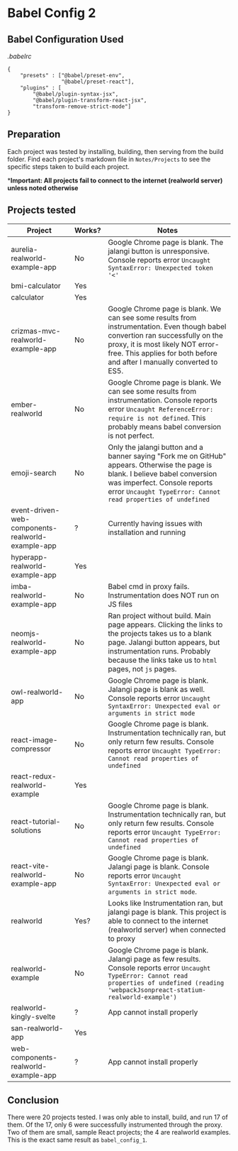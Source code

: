 # Babel Config 2

## Babel Configuration Used
*.babelrc*
```
{
	"presets" : ["@babel/preset-env",
				 "@babel/preset-react"],
	"plugins" : [
		"@babel/plugin-syntax-jsx",
		"@babel/plugin-transform-react-jsx",
		"transform-remove-strict-mode"]
}
```

## Preparation
Each project was tested by installing, building, then serving from the build folder. Find each project's markdown file in `Notes/Projects` to see the specific steps taken to build each project.

***Important: All projects fail to connect to the internet (realworld server) unless noted otherwise**

## Projects tested
Project | Works? | Notes
---|---|---
aurelia-realworld-example-app | No | Google Chrome page is blank. The jalangi button is unresponsive. Console reports error `Uncaught SyntaxError: Unexpected token '<'`
bmi-calculator | Yes | 
calculator | Yes | 
crizmas-mvc-realworld-example-app | No | Google Chrome page is blank. We can see some results from instrumentation. Even though babel convertion ran successfully on the proxy, it is most likely NOT error-free. This applies for both before and after I manually converted to ES5.
ember-realworld | No | Google Chrome page is blank. We can see some results from instrumentation. Console reports error `Uncaught ReferenceError: require is not defined`. This probably means babel conversion is not perfect.
emoji-search | No | Only the jalangi button and a banner saying "Fork me on GitHub" appears. Otherwise the page is blank. I believe babel conversion was imperfect. Console reports error `Uncaught TypeError: Cannot read properties of undefined`
event-driven-web-components-realworld-example-app | ? | Currently having issues with installation and running
hyperapp-realworld-example-app | Yes | 
imba-realworld-example-app | No | Babel cmd in proxy fails. Instrumentation does NOT run on JS files
neomjs-realworld-example-app | No | Ran project without build. Main page appears. Clicking the links to the projects takes us to a blank page. Jalangi button appears, but instrumentation runs. Probably because the links take us to `html` pages, not `js` pages.
owl-realworld-app | No | Google Chrome page is blank. Jalangi page is blank as well. Console reports error `Uncaught SyntaxError: Unexpected eval or arguments in strict mode` 
react-image-compressor | No | Google Chrome page is blank. Instrumentation technically ran, but only return few results. Console reports error `Uncaught TypeError: Cannot read properties of undefined`
react-redux-realworld-example | Yes | 
react-tutorial-solutions | No | Google Chrome page is blank. Instrumentation technically ran, but only return few results. Console reports error `Uncaught TypeError: Cannot read properties of undefined`
react-vite-realworld-example-app | No | Google Chrome page is blank. Jalangi page is blank. Console reports error `Uncaught SyntaxError: Unexpected eval or arguments in strict mode`.
realworld | Yes? | Looks like Instrumentation ran, but jalangi page is blank. This project is able to connect to the internet (realworld server) when connected to proxy
realworld-example | No | Google Chrome page is blank. Jalangi page as few results. Console reports error `Uncaught TypeError: Cannot read properties of undefined (reading 'webpackJsonpreact-statium-realworld-example')`
realworld-kingly-svelte | ? | App cannot install properly
san-realworld-app | Yes | 
web-components-realworld-example-app | ? | App cannot install properly

## Conclusion
There were 20 projects tested. I was only able to install, build, and run 17 of them. Of the 17, only 6 were successfully instrumented through the proxy. Two of them are small, sample React projects; the 4 are realworld examples. This is the exact same result as `babel_config_1`.